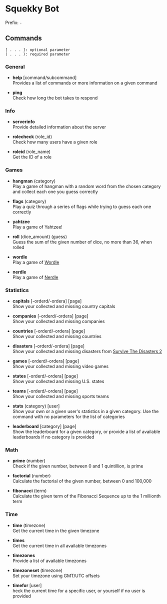 # Squekky Bot
Prefix: `-`

## Commands
```
[ . . . ]: optional parameter
( . . . ): required parameter
```
### General
* **help** [command/subcommand]  
Provides a list of commands or more information on a given command

* **ping**  
Check how long the bot takes to respond

### Info
* **serverinfo**  
Provide detailed information about the server

* **rolecheck** (role_id)  
Check how many users have a given role

* **roleid** (role_name)  
Get the ID of a role

### Games
* **hangman** (category)  
Play a game of hangman with a random word from the chosen category and collect each one you guess correctly

* **flags** (category)  
Play a quiz through a series of flags while trying to guess each one correctly

* **yahtzee**  
Play a game of Yahtzee!

* **roll** (dice_amount) (guess)  
Guess the sum of the given number of dice, no more than 36, when rolled 

* **wordle**  
Play a game of [Wordle](https://www.nytimes.com/games/wordle/)

* **nerdle**  
Play a game of [Nerdle](https://nerdlegame.com/)

### Statistics
* **capitals** [-orderd/-ordera] [page]  
Show your collected and missing country capitals

* **companies** [-orderd/-ordera] [page]  
Show your collected and missing companies

* **countries** [-orderd/-ordera] [page]  
Show your collected and missing countries 

* **disasters** [-orderd/-ordera] [page]  
Show your collected and missing disasters from [Survive The Disasters 2](https://www.roblox.com/games/180364455/Survive-The-Disasters-2)

* **games** [-orderd/-ordera] [page]  
Show your collected and missing video games

* **states** [-orderd/-ordera] [page]  
Show your collected and missing U.S. states

* **teams** [-orderd/-ordera] [page]  
Show your collected and missing sports teams

* **stats** (category) [user]  
Show your own or a given user's statistics in a given category. Use the command with no parameters for the list of categories

* **leaderboard** [category] [page]  
Show the leaderboard for a given category, or provide a list of available leaderboards if no category is provided

### Math
* **prime** (number)  
Check if the given number, between 0 and 1 quintillion, is prime

* **factorial** (number)  
Calculate the factorial of the given number, between 0 and 100,000

* **fibonacci** (term)  
Calculate the given term of the Fibonacci Sequence up to the 1 millionth term

### Time
* **time** (timezone)  
Get the current time in the given timezone

* **times**  
Get the current time in all available timezones

* **timezones**  
Provide a list of available timezones

* **timezoneset** (timezone)  
Set your timezone using GMT/UTC offsets

* **timefor** [user]  
heck the current time for a specific user, or yourself if no user is provided

